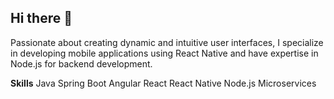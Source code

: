 ## Hi there 👋
Passionate about creating dynamic and intuitive user interfaces, I specialize in developing mobile applications using React Native and have expertise in Node.js for backend development.

**Skills**
Java
Spring Boot
Angular
React
React Native
Node.js
Microservices
<!--
**pradipnikam2030/pradipnikam2030** is a ✨ _special_ ✨ repository because its `README.md` (this file) appears on your GitHub profile.

Here are some ideas to get you started:

- 🔭 I’m currently working on ...
- 🌱 I’m currently learning ...
- 👯 I’m looking to collaborate on ...
- 🤔 I’m looking for help with ...
- 💬 Ask me about ...
- 📫 How to reach me: ...
- 😄 Pronouns: ...
- ⚡ Fun fact: ...
-->
